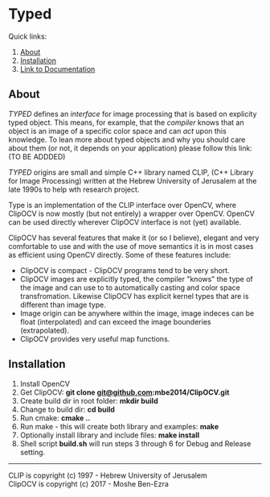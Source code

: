 
# Typed

Quick links:
1. [About](#about)
2. [Installation](#installation)
3. [Link to Documentation](https://ben-ezra.org/TYPED/html)

## About 
*TYPED* defines an *interface* for image processing that is based on explicity typed object. This means, for example, that the *compiler* knows that an object is an image of a specific color space and can *act* upon this knowledge. To lean more about typed objects and why you should care about them (or not, it depends on your application) please follow this link: (TO BE ADDDED)   

*TYPED* origins are small and simple C++ library named CLIP, (C++ Library for Image Processing) written at the Hebrew University of Jerusalem at the late 1990s to help wth research project.  

Type is an implementation of the CLIP interface over OpenCV, where ClipOCV is now mostly (but not entirely) a wrapper over OpenCV.
OpenCV can be used directly wherever ClipOCV interface is not (yet) available. 

ClipOCV has several features that make it (or so I believe), elegant and very comfortable to use
and with the use of move semantics it is in most cases as efficient using OpenCV directly. 
Some of these features include:

* ClipOCV is compact - ClipOCV programs tend to be very short.
* ClipOCV images are explicitly typed, the compiler "knows" the type of the image and can use to to automatically casting and color space
  transfromation. Likewise ClipOCV has explicit kernel types that are is different than image type. 
* Image origin can be anywhere within the image, image indeces can be float (interpolated) and can exceed the image bounderies (extrapolated).
* ClipOCV provides very useful map functions.  

## Installation 
1. Install OpenCV
2. Get ClipOCV: **git clone git@github.com:mbe2014/ClipOCV.git**
3. Create build dir in root folder: **mkdir build**
4. Change to build dir: **cd build**
5. Run cmake: **cmake ..**
6. Run make - this will create both library and examples: **make**
7. Optionally install library and include files: **make install**
8. Shell script **build.sh** will run steps 3 through 6 for Debug and Release setting.

---

CLIP    is copyright (c) 1997 - Hebrew University of Jerusalem<br>
ClipOCV is copyright (c) 2017 - Moshe Ben-Ezra<br>

